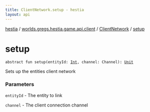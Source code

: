 ```yaml
---
title: ClientNetwork.setup - hestia
layout: api
---
```


<div class='api-docs-breadcrumbs'><a href="../../index.html">hestia</a> / <a href="../index.html">worlds.gregs.hestia.game.api.client</a> / <a href="index.html">ClientNetwork</a> / <a href="./setup.html">setup</a></div>

# setup

<div class="signature"><code><span class="keyword">abstract</span> <span class="keyword">fun </span><span class="identifier">setup</span><span class="symbol">(</span><span class="parameterName" id="worlds.gregs.hestia.game.api.client.ClientNetwork$setup(kotlin.Int, io.netty.channel.Channel)/entityId">entityId</span><span class="symbol">:</span>&nbsp;<a href="https://kotlinlang.org/api/latest/jvm/stdlib/kotlin/-int/index.html"><span class="identifier">Int</span></a><span class="symbol">, </span><span class="parameterName" id="worlds.gregs.hestia.game.api.client.ClientNetwork$setup(kotlin.Int, io.netty.channel.Channel)/channel">channel</span><span class="symbol">:</span>&nbsp;<span class="identifier">Channel</span><span class="symbol">)</span><span class="symbol">: </span><a href="https://kotlinlang.org/api/latest/jvm/stdlib/kotlin/-unit/index.html"><span class="identifier">Unit</span></a></code></div>

Sets up the entities client network

### Parameters

<code>entityId</code> - The entity to link

<code>channel</code> - The client connection channel